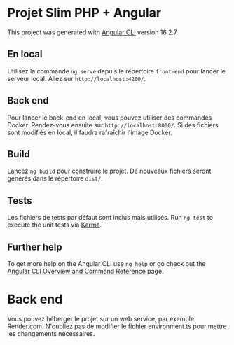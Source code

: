 # Projet Slim PHP + Angular

This project was generated with [Angular CLI](https://github.com/angular/angular-cli) version 16.2.7.

## En local

Utilisez la commande `ng serve` depuis le répertoire `front-end` pour lancer le serveur local. Allez sur `http://localhost:4200/`.

## Back end
Pour lancer le back-end en local, vous pouvez utiliser des commandes Docker. Rendez-vous ensuite sur `http://localhost:8000/`.
Si des fichiers sont modifiés en local, il faudra rafraîchir l'image Docker.

## Build

Lancez `ng build` pour construire le projet. De nouveaux fichiers seront générés dans le répertoire `dist/`.

## Tests
Les fichiers de tests par défaut sont inclus mais utilisés. 
Run `ng test` to execute the unit tests via [Karma](https://karma-runner.github.io).

## Further help

To get more help on the Angular CLI use `ng help` or go check out the [Angular CLI Overview and Command Reference](https://angular.io/cli) page.

# Back end
Vous pouvez héberger le projet sur un web service, par exemple Render.com. N'oubliez pas de modifier le fichier environment.ts pour mettre les changements nécessaires.
